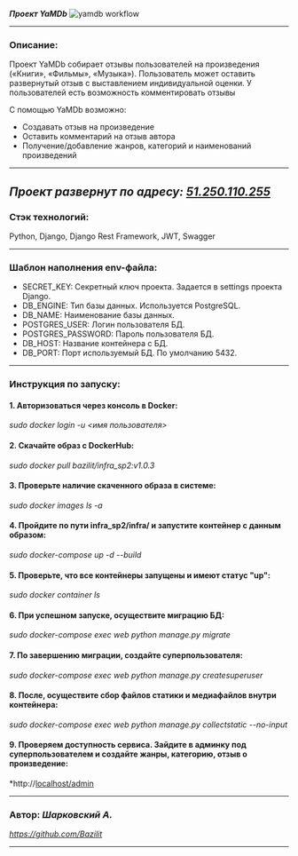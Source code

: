 ***Проект YaMDb***
![yamdb workflow](https://github.com/Bazilit/yamdb_final/actions/workflows/main.yml/badge.svg)

---
### Описание:
Проект YaMDb собирает отзывы пользователей на произведения («Книги», «Фильмы», «Музыка»).
Пользователь может оставить развернутый отзыв с выставлением индивидуальной оценки.
У пользователей есть возможность комментировать отзывы

С помощью YaMDb возможно:
* Создавать отзыв на произведение
* Оставить комментарий на  отзыв автора
* Получение/добавление жанров, категорий и наименований произведений

---
*Проект развернут по адресу: [51.250.110.255](http://51.250.25.225/redoc/)*
---

### Стэк технологий:
Python, Django, Django Rest Framework, JWT, Swagger

---
### Шаблон наполнения env-файла:
* SECRET_KEY: Секретный ключ проекта. Задается в  settings проекта Django.
* DB_ENGINE: Тип базы данных. Используется PostgreSQL.
* DB_NAME: Наименование базы данных.
* POSTGRES_USER: Логин пользователя БД.
* POSTGRES_PASSWORD: Пароль пользователя БД.
* DB_HOST: Название контейнера с БД.
* DB_PORT: Порт используемый БД. По умолчанию 5432.

---
### Инструкция по запуску:
#### 1. Авторизоваться через консоль в Docker:
*sudo docker login -u <имя пользователя>*

#### 2. Скачайте образ с DockerHub:
*sudo docker pull bazilit/infra_sp2:v1.0.3*

#### 3. Проверьте наличие скаченного образа в системе:
*sudo docker images ls -a*

#### 4. Пройдите по пути infra_sp2/infra/ и запустите контейнер с данным образом:
*sudo docker-compose up -d --build*

#### 5. Проверьте, что все контейнеры запущены и имеют статус "up":
*sudo docker container ls*

#### 6. При успешном запуске, осуществите миграцию БД:
*sudo docker-compose exec web python manage.py migrate*

#### 7. По завершению миграции, создайте суперпользователя:
*sudo docker-compose exec web python manage.py createsuperuser*

#### 8. После, осуществите сбор файлов статики и медиафайлов внутри контейнера:
*sudo docker-compose exec web python manage.py collectstatic --no-input*

#### 9. Проверяем доступность сервиса. Зайдите в админку под суперпользователем и создайте жанры, категорию, отзыв о произведение:
*http://[localhost/admin](http://51.250.25.225/admin/)

---
### Автор: *Шарковский А.*
*https://github.com/Bazilit*

---
